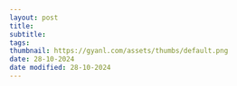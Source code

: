```yaml
---
layout: post
title:
subtitle:
tags: 
thumbnail: https://gyanl.com/assets/thumbs/default.png
date: 28-10-2024
date modified: 28-10-2024
---
```

